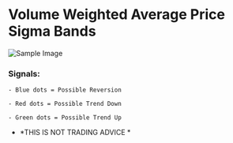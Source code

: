 # Volume Weighted Average Price Sigma Bands
![Sample Image](https://i.ibb.co/mCsB9L8/2021-05-02-14-36.png)

### Signals:

    - Blue dots = Possible Reversion
   
    - Red dots = Possible Trend Down
   
    - Green dots = Possible Trend Up

* *THIS IS NOT TRADING ADVICE *
